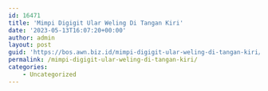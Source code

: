 ```yaml
---
id: 16471
title: 'Mimpi Digigit Ular Weling Di Tangan Kiri'
date: '2023-05-13T16:07:20+00:00'
author: admin
layout: post
guid: 'https://bos.awn.biz.id/mimpi-digigit-ular-weling-di-tangan-kiri/'
permalink: /mimpi-digigit-ular-weling-di-tangan-kiri/
categories:
    - Uncategorized
---
```


